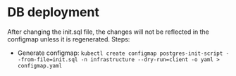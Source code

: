 # DB deployment

After changing the init.sql file, the changes will not be reflected in the configmap unless it is regenerated.
Steps:
* Generate configmap: `kubectl create configmap postgres-init-script --from-file=init.sql -n infrastructure --dry-run=client -o yaml > configmap.yaml`

